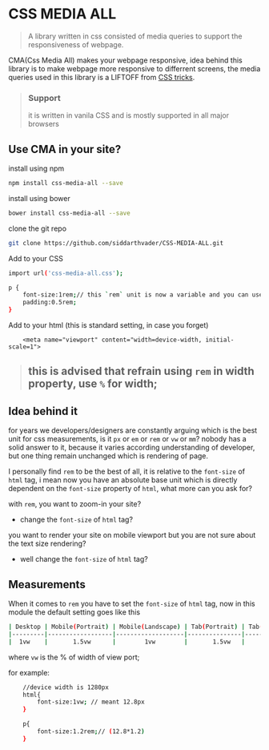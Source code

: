 # CSS MEDIA ALL

> A library written in css consisted of media queries to support the responsiveness of webpage.

CMA(Css Media All) makes your webpage responsive, idea behind this library is to make webpage more responsive to differrent screens,
the media queries used in this library is a LIFTOFF from [CSS tricks](https://css-tricks.com/snippets/css/media-queries-for-standard-devices/).


> ### Support
> it is written in vanila CSS and is mostly supported in all major browsers

## Use CMA in your site?

install using npm
```bash
npm install css-media-all --save
```

install using bower
```bash
bower install css-media-all --save
```

clone the git repo

```bash
git clone https://github.com/siddarthvader/CSS-MEDIA-ALL.git
```

Add to your CSS

```bash
import url('css-media-all.css');

p {
    font-size:1rem;// this `rem` unit is now a variable and you can use it the way you want
    padding:0.5rem;
}

```


Add to your html (this is standard setting, in case you forget)

```base
    <meta name="viewport" content="width=device-width, initial-scale=1">
````

>## this is advised that refrain using `rem` in width property, use `%` for width;


## Idea behind it
for years we developers/designers are constantly arguing which is the best unit for css measurements, is it `px` or `em` or `rem` or `vw` or `mm`? nobody has a solid answer to it, because it varies according understanding of developer, but one thing remain unchanged which is rendering of page.

I personally find `rem` to be the best of all, it is relative to the `font-size` of `html` tag, i mean now you have an absolute base unit which is directly dependent on the `font-size` property of `html`, what more can you ask for?

with `rem`, you want to zoom-in your site?
* change the `font-size` of `html` tag?

you want to render your site on mobile viewport but you are not sure about the text size rendering?
* well change the `font-size` of `html` tag?


## Measurements

When it comes to `rem` you have to set the `font-size` of `html` tag, now in this module the default setting goes like this

````bash
| Desktop | Mobile(Portrait) | Mobile(Landscape) | Tab(Portrait) | Tab(Landscape) |
|---------|------------------|-------------------|---------------|----------------|
|  1vw    |       1.5vw      |        1vw        |       1.5vw   |        1vw     |
````

where `vw` is the % of width of view port;

for example:

````bash
    //device width is 1280px
    html{
        font-size:1vw; // meant 12.8px
    }

    p{
        font-size:1.2rem;// (12.8*1.2)
    }
````
